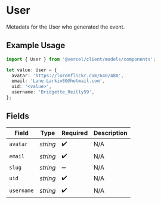 # User

Metadata for the User who generated the event.

## Example Usage

```typescript
import { User } from '@vercel/client/models/components';

let value: User = {
  avatar: 'https://loremflickr.com/640/480',
  email: 'Lane.Larkin80@hotmail.com',
  uid: '<value>',
  username: 'Bridgette_Reilly59',
};
```

## Fields

| Field      | Type     | Required           | Description |
| ---------- | -------- | ------------------ | ----------- |
| `avatar`   | _string_ | :heavy_check_mark: | N/A         |
| `email`    | _string_ | :heavy_check_mark: | N/A         |
| `slug`     | _string_ | :heavy_minus_sign: | N/A         |
| `uid`      | _string_ | :heavy_check_mark: | N/A         |
| `username` | _string_ | :heavy_check_mark: | N/A         |
